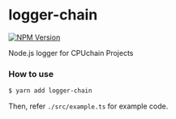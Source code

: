 # logger-chain

[![NPM Version](https://img.shields.io/npm/v/logger-chain)](https://www.npmjs.com/package/logger-chain)

Node.js logger for CPUchain Projects

### How to use

```bash
$ yarn add logger-chain
```

Then, refer `./src/example.ts` for example code.
